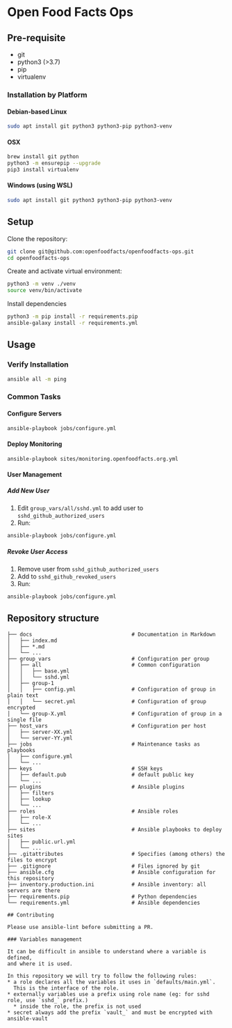 

# Open Food Facts Ops

## Pre-requisite

* git
* python3 (>3.7)
* pip
* virtualenv

### Installation by Platform

#### Debian-based Linux
```bash
sudo apt install git python3 python3-pip python3-venv
```

#### OSX
```bash
brew install git python
python3 -m ensurepip --upgrade
pip3 install virtualenv
```

#### Windows (using WSL)
```bash
sudo apt install git python3 python3-pip python3-venv   
```

## Setup

Clone the repository:
```bash
git clone git@github.com:openfoodfacts/openfoodfacts-ops.git
cd openfoodfacts-ops
```

Create and activate virtual environment:
```bash
python3 -m venv ./venv
source venv/bin/activate
```

Install dependencies
```bash
python3 -m pip install -r requirements.pip
ansible-galaxy install -r requirements.yml
```


## Usage


### Verify Installation
```bash
ansible all -m ping
```


### Common Tasks

#### Configure Servers
```bash
ansible-playbook jobs/configure.yml
```

#### Deploy Monitoring
```bash
ansible-playbook sites/monitoring.openfoodfacts.org.yml
```

#### User Management

##### Add New User
1. Edit `group_vars/all/sshd.yml` to add user to `sshd_github_authorized_users`
2. Run:
```bash
ansible-playbook jobs/configure.yml
```

##### Revoke User Access
1. Remove user from `sshd_github_authorized_users`
2. Add to `sshd_github_revoked_users`
3. Run:
```bash
ansible-playbook jobs/configure.yml
```



## Repository structure

```
├── docs                                # Documentation in Markdown
│   ├── index.md
│   ├── *.md
│   └── ...
├── group_vars                          # Configuration per group
│   ├── all                             # Common configuration
│   │   ├── base.yml
│   │   └── sshd.yml
│   ├── group-1
│   │   ├── config.yml                  # Configuration of group in plain text
│   │   └── secret.yml                  # Configuration of group encrypted
│   └── group-X.yml                     # Configuration of group in a single file
├── host_vars                           # Configuration per host
│   ├── server-XX.yml                   
│   └── server-YY.yml                   
├── jobs                                # Maintenance tasks as playbooks
│   ├── configure.yml
│   └── ...
├── keys                                # SSH keys
│   ├── default.pub                     # default public key
│   └── ... 
├── plugins                             # Ansible plugins
│   ├── filters
│   ├── lookup
│   └── ...
├── roles                               # Ansible roles
│   ├── role-X
│   └── ...
├── sites                               # Ansible playbooks to deploy sites
│   ├── public.url.yml
│   └── ...
├── .gitattributes                      # Specifies (among others) the files to encrypt
├── .gitignore                          # Files ignored by git
├── ansible.cfg                         # Ansible configuration for this repository
├── inventory.production.ini            # Ansible inventory: all servers are there
├── requirements.pip                    # Python dependencies
└── requirements.yml                    # Ansible dependencies

## Contributing

Please use ansible-lint before submitting a PR.

### Variables management

It can be difficult in ansible to understand where a variable is defined,
and where it is used.

In this repository we will try to follow the following rules:
* a role declares all the variables it uses in `defaults/main.yml`.
  This is the interface of the role.
* externally variables use a prefix using role name (eg: for sshd role, use `sshd_` prefix.)
  * inside the role, the prefix is not used
* secret always add the prefix `vault_` and must be encrypted with ansible-vault
